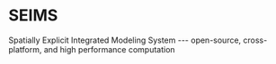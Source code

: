 # SEIMS
Spatially Explicit Integrated Modeling System --- open-source, cross-platform, and high performance computation
